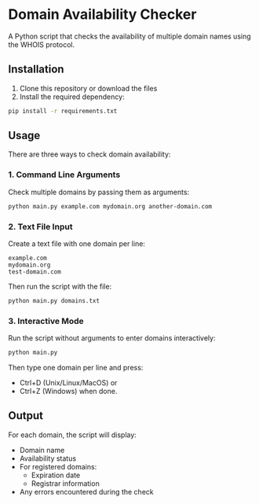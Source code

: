 # Domain Availability Checker

A Python script that checks the availability of multiple domain names using the WHOIS protocol.

## Installation

1. Clone this repository or download the files
2. Install the required dependency:

```bash
pip install -r requirements.txt
```

## Usage

There are three ways to check domain availability:

### 1. Command Line Arguments

Check multiple domains by passing them as arguments:

```bash
python main.py example.com mydomain.org another-domain.com
```

### 2. Text File Input

Create a text file with one domain per line:

```text
example.com
mydomain.org
test-domain.com
```

Then run the script with the file:

```bash
python main.py domains.txt
```

### 3. Interactive Mode

Run the script without arguments to enter domains interactively:

```bash
python main.py
```

Then type one domain per line and press:

- Ctrl+D (Unix/Linux/MacOS) or
- Ctrl+Z (Windows)
  when done.

## Output

For each domain, the script will display:

- Domain name
- Availability status
- For registered domains:
  - Expiration date
  - Registrar information
- Any errors encountered during the check
